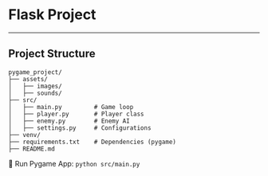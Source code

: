 
# Flask Project 
---


## Project Structure

```
pygame_project/
├── assets/             
│   ├── images/         
│   ├── sounds/         
├── src/
│   ├── main.py         # Game loop
│   ├── player.py       # Player class
│   ├── enemy.py        # Enemy AI
│   ├── settings.py     # Configurations
├── venv/
├── requirements.txt    # Dependencies (pygame)
├── README.md

```

🔹 Run Pygame App: ```python src/main.py```